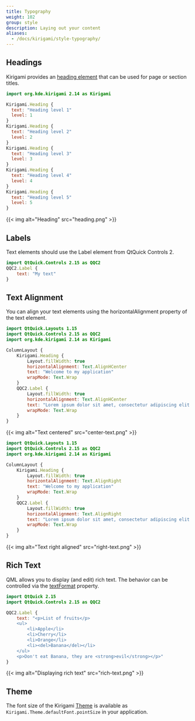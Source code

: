 ```yaml
---
title: Typography
weight: 102
group: style
description: Laying out your content
aliases:
  - /docs/kirigami/style-typography/
---
```


## Headings

Kirigami provides an [heading element](docs:kirigami2;Heading) that can
be used for page or section titles.

```qml
import org.kde.kirigami 2.14 as Kirigami

Kirigami.Heading {
  text: "Heading level 1"
  level: 1
}
Kirigami.Heading {
  text: "Heading level 2"
  level: 2
}
Kirigami.Heading {
  text: "Heading level 3"
  level: 3
}
Kirigami.Heading {
  text: "Heading level 4"
  level: 4
}
Kirigami.Heading {
  text: "Heading level 5"
  level: 5
}
```

{{< img alt="Heading" src="heading.png" >}}

## Labels

Text elements should use the Label element from QtQuick Controls 2.

```qml
import QtQuick.Controls 2.15 as QQC2
QQC2.Label {
    text: "My text"
}
```

## Text Alignment

You can align your text elements using the horizontalAlignment property
of the text element.

```qml
import QtQuick.Layouts 1.15 
import QtQuick.Controls 2.15 as QQC2
import org.kde.kirigami 2.14 as Kirigami

ColumnLayout {
    Kirigami.Heading {
        Layout.fillWidth: true
        horizontalAlignment: Text.AlignHCenter 
        text: "Welcome to my application"
        wrapMode: Text.Wrap
    }
    QQC2.Label {
        Layout.fillWidth: true
        horizontalAlignment: Text.AlignHCenter
        text: "Lorem ipsum dolor sit amet, consectetur adipiscing elit. Integer posuere erat a ante."
        wrapMode: Text.Wrap
    }
}
```

{{< img alt="Text centered" src="center-text.png" >}}

```qml
import QtQuick.Layouts 1.15 
import QtQuick.Controls 2.15 as QQC2
import org.kde.kirigami 2.14 as Kirigami

ColumnLayout {
    Kirigami.Heading {
        Layout.fillWidth: true
        horizontalAlignment: Text.AlignRight
        text: "Welcome to my application"
        wrapMode: Text.Wrap
    }
    QQC2.Label {
        Layout.fillWidth: true
        horizontalAlignment: Text.AlignRight
        text: "Lorem ipsum dolor sit amet, consectetur adipiscing elit. Integer posuere erat a ante."
        wrapMode: Text.Wrap
    }
}
```

{{< img alt="Text right aligned" src="right-text.png" >}}

## Rich Text

QML allows you to display (and edit) rich text. The behavior can be
controlled via the [textFormat](https://doc.qt.io/qt-5/qml-qtquick-text.html#textFormat-prop) property.

```qml
import QtQuick 2.15
import QtQuick.Controls 2.15 as QQC2

QQC2.Label {
    text: "<p>List of fruits</p>
    <ul>
        <li>Apple</li>
        <li>Cherry</li>
        <li>Orange</li>
        <li><del>Banana</del></li>
    </ul>
    <p>Don't eat Banana, they are <strong>evil</strong></p>"
}
```

{{< img alt="Displaying rich text" src="rich-text.png" >}}

## Theme

The font size of the Kirigami [Theme](docs:kirigami2;Theme) is available
as `Kirigami.Theme.defaultFont.pointSize` in your application.
